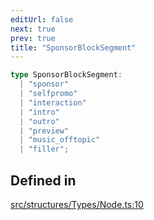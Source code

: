 ```yaml
---
editUrl: false
next: true
prev: true
title: "SponsorBlockSegment"
---
```


```ts
type SponsorBlockSegment: 
  | "sponsor"
  | "selfpromo"
  | "interaction"
  | "intro"
  | "outro"
  | "preview"
  | "music_offtopic"
  | "filler";
```

## Defined in

[src/structures/Types/Node.ts:10](https://github.com/appujet/lavalink-client/blob/4880e032861893b27e80b7c2d6c36639afbb3479/src/structures/Types/Node.ts#L10)
